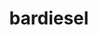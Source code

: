 ---
title: bardiesel
github: https://github.com/bardiesel
mode: dark
transition: 1s
score: 60
archetype:
- Little Bit of Everything
- Dynamic
- Cool Banner
---